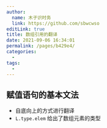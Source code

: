 ```yaml
---
author: 
  name: 木子识时务
  link: https://github.com/sbwcwso
editLink: true
title: 数组引用的翻译
date: 2021-09-06 16:34:01
permalink: /pages/b429e4/
categories: 
  - 
tags: 
  - 
---
```


## 赋值语句的基本文法

* 自底向上的方式进行翻译
* `L.type.elem` 给出了数组元素的类型

